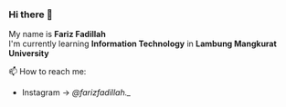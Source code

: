 ### Hi there 👋

My name is **Fariz Fadillah**  
I'm currently learning **Information Technology** in **Lambung Mangkurat University**  

📫 How to reach me:  
- Instagram -> *@farizfadillah._*
